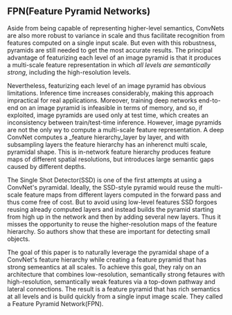 ## FPN(Feature Pyramid Networks)


Aside from being capable of representing higher-level semantics, ConvNets are also more robust to variance in scale and thus facilitate recognition from features computed on a single input scale. But even with this robustness, pyramids are still needed to get the most accurate results. The principal advantage of featurizing each level of an image pyramid is that it produces a multi-scale feature representation in which _all levels are semantically strong_, including the high-resolution levels.

Nevertheless, featurizing each level of an image pyramid has obvious limitations. Inference time increases considerably, making this approach impractical for real applications. Moreover, training deep networks end-to-end on an image pyramid is infeasible in terms of memory, and so, if exploited, image pyramids are used only at test time, which creates an inconsistency between train/test-time inference. However, image pyramids are not the only wy to compute a multi-scale feature representation. A deep ConvNet computes a _feature hierarchy_layer by layer, and with subsampling layers the feature hierarchy has an inherenct multi scale, pyramidal shape. This is in-network feature hierarchy produces feature maps of different spatial resolutions, but introduces large semantic gaps caused by different depths.

The Single Shot Detector(SSD) is one of the first attempts at using a ConvNet's pyramidal. Ideally, the SSD-style pyramid would reuse the multi-scale feature maps from different layers computed in the forward pass and thus come free of cost. But to avoid using low-level  features SSD forgoes reusing already computed layers and instead builds the pyramid starting from high up in the network and then by adding several new layers. Thus it misses the opportunity to reuse the higher-resolution maps of the feature hierarchy. So authors show that these are important for detecting small objects. 

The goal of this paper is to naturally leverage the pyramidal shape of a ConvNet's feature hierarchy while creating a feature pyramid that has strong semeantics at all scales. To achieve this goal, they raly on an architecture that combines low-resolution, semantically strong fetaures with high-resolution, semantically weak features via a top-down pathway and lateral connections. The result is a feature pyramid that has rich semantics at all levels and is build quickly from a single input image scale. They called a Feature Pyramid Network(FPN).
